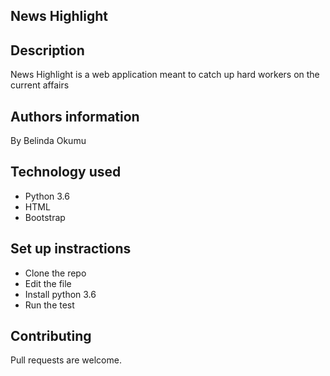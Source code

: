 ## News Highlight

## Description
News Highlight is a web application meant to catch up hard workers on the current affairs 

## Authors information
By Belinda Okumu

## Technology used
* Python 3.6
* HTML
* Bootstrap

## Set up instractions
* Clone the repo
* Edit the file 
* Install python 3.6
* Run the test

## Contributing
Pull requests are welcome.